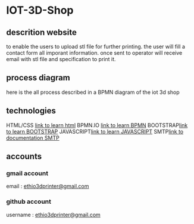 # IOT-3D-Shop

## descrition website
to enable the users to upload stl file for further printing.
the user will fill a contact form all imporant information. once sent to operator will receive email with stl file and specification to print it.
## process diagram
here is the all process described in a BPMN diagram of the iot 3d shop 
## technologies
HTML/CSS [link to learn html](https://www.tutorialspoint.com/html/index.htm)
BPMN.IO [link to learn BPMN](https://www.bpmn.org)
BOOTSTRAP[link to learn BOOTSTRAP](https://www.w3schools.com/bootstrap)
JAVASCRIPT[link to learn JAVASCRIPT](https://www.w3schools.com/js/DEFAULT.asp)
SMTP[link to  documentation SMTP](https://smtpjs.com/)
## accounts

### gmail account
email : ethio3dprinter@gmail.com
 
### github account
username : ethio3dprinter@gmail.com